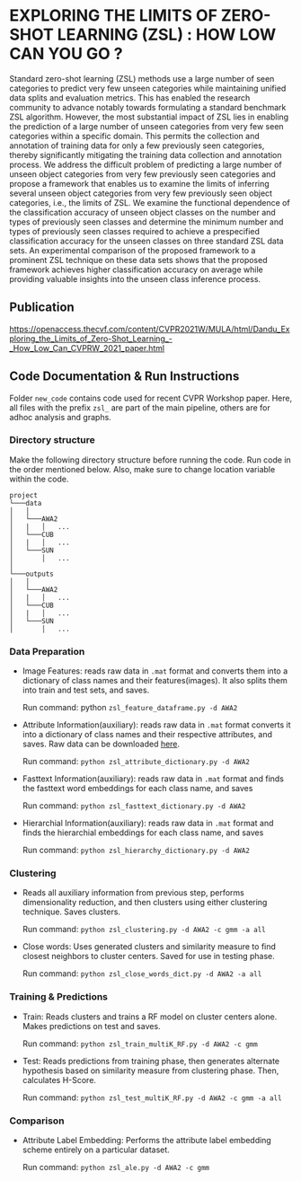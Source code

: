 # EXPLORING THE LIMITS OF ZERO-SHOT LEARNING (ZSL) : HOW LOW CAN YOU GO ?
 
Standard zero-shot learning (ZSL) methods use a large number of seen categories to predict very few unseen categories while maintaining unified data splits and evaluation metrics. This has enabled the research community to advance notably towards formulating a standard benchmark ZSL algorithm. However, the most substantial impact of ZSL lies in enabling the prediction of a large number of unseen categories from very few seen categories within a specific domain. This permits the collection and annotation of training data for only a few previously seen categories, thereby significantly mitigating the training data collection and annotation process. We address the difficult problem of predicting a large number of unseen object categories from very few previously seen categories and propose a framework that enables us to examine the limits of inferring several unseen object categories from very few previously seen object categories, i.e., the limits of ZSL. We examine the functional dependence of the classification accuracy of unseen object classes on the number and types of previously seen classes and determine the minimum number and types of previously seen classes required to achieve a prespecified classification accuracy for the unseen classes on three standard ZSL data sets. An experimental comparison of the proposed framework to a prominent ZSL technique on these data sets shows that the proposed framework achieves higher classification accuracy on average while providing valuable insights into the unseen class inference process.

## Publication
https://openaccess.thecvf.com/content/CVPR2021W/MULA/html/Dandu_Exploring_the_Limits_of_Zero-Shot_Learning_-_How_Low_Can_CVPRW_2021_paper.html

## Code Documentation & Run Instructions
Folder `new_code` contains code used for recent CVPR Workshop paper. Here, all files with the prefix `zsl_` are part of the main pipeline, others are for adhoc analysis and graphs.

### Directory structure
Make the following directory structure before running the code. Run code in the order mentioned below. Also, make sure to change location variable within the code.
```
project
└───data
│   │
│   └───AWA2
│   |   │   ...
│   └───CUB
│   |   │   ...
│   └───SUN
│       │   ...
│   
└───outputs
│   │
│   └───AWA2
│   |   │   ...
│   └───CUB
│   |   │   ...
│   └───SUN
│       │   ...
```

### Data Preparation
- Image Features: reads raw data in `.mat` format and converts them into a dictionary of class names and their features(images). It also splits them into train and test sets, and saves. 

  Run command: python `zsl_feature_dataframe.py -d AWA2`

- Attribute Information(auxiliary): reads raw data in `.mat` format converts it into a dictionary of class names and their respective attributes, and saves. Raw data can be downloaded [here](https://www.mpi-inf.mpg.de/departments/computer-vision-and-machine-learning/research/zero-shot-learning/zero-shot-learning-the-good-the-bad-and-the-ugly).

  Run command: `python zsl_attribute_dictionary.py -d AWA2`

- Fasttext Information(auxiliary): reads raw data in `.mat` format and finds the fasttext word embeddings for each class name, and saves

  Run command: `python zsl_fasttext_dictionary.py -d AWA2`

- Hierarchial Information(auxiliary): reads raw data in `.mat` format and finds the hierarchial embeddings for each class name, and saves

  Run command: `python zsl_hierarchy_dictionary.py -d AWA2`

### Clustering
- Reads all auxiliary information from previous step, performs dimensionality reduction, and then clusters using either clustering technique. Saves clusters.

  Run command: `python zsl_clustering.py -d AWA2 -c gmm -a all`
  
- Close words: Uses generated clusters and similarity measure to find closest neighbors to cluster centers. Saved for use in testing phase.

  Run command: `python zsl_close_words_dict.py -d AWA2 -a all`

### Training & Predictions
- Train: Reads clusters and trains a RF model on cluster centers alone. Makes predictions on test and saves.

  Run command: `python zsl_train_multiK_RF.py -d AWA2 -c gmm`
  
- Test: Reads predictions from training phase, then generates alternate hypothesis based on similarity measure from clustering phase. Then, calculates H-Score.

  Run command: `python zsl_test_multiK_RF.py -d AWA2 -c gmm -a all`
  
### Comparison
- Attribute Label Embedding: Performs the attribute label embedding scheme entirely on a particular dataset.

  Run command: `python zsl_ale.py -d AWA2 -c gmm`
